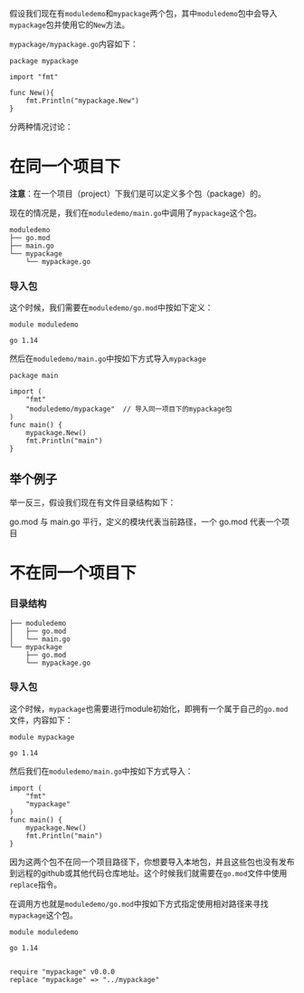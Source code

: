假设我们现在有`moduledemo`和`mypackage`两个包，其中`moduledemo`包中会导入`mypackage`包并使用它的`New`方法。

`mypackage/mypackage.go`内容如下：
```
package mypackage

import "fmt"

func New(){
	fmt.Println("mypackage.New")
}

```

分两种情况讨论：

# 在同一个项目下
**注意**：在一个项目（project）下我们是可以定义多个包（package）的。

现在的情况是，我们在`moduledemo/main.go`中调用了`mypackage`这个包。
```
moduledemo
├── go.mod
├── main.go
└── mypackage
    └── mypackage.go

```

### 导入包
这个时候，我们需要在`moduledemo/go.mod`中按如下定义：
```
module moduledemo

go 1.14
```

然后在`moduledemo/main.go`中按如下方式导入`mypackage`
```
package main

import (
	"fmt"
	"moduledemo/mypackage"  // 导入同一项目下的mypackage包
)
func main() {
	mypackage.New()
	fmt.Println("main")
}
```

## 举个例子
举一反三，假设我们现在有文件目录结构如下：

go.mod 与 main.go 平行，定义的模块代表当前路径，一个 go.mod 代表一个项目


# 不在同一个项目下
### 目录结构
```
├── moduledemo
│   ├── go.mod
│   └── main.go
└── mypackage
    ├── go.mod
    └── mypackage.go
```

### 导入包
这个时候，`mypackage`也需要进行module初始化，即拥有一个属于自己的`go.mod`文件，内容如下：
```
module mypackage

go 1.14
```

然后我们在`moduledemo/main.go`中按如下方式导入：
```
import (
	"fmt"
	"mypackage"
)
func main() {
	mypackage.New()
	fmt.Println("main")
}
```

因为这两个包不在同一个项目路径下，你想要导入本地包，并且这些包也没有发布到远程的github或其他代码仓库地址。这个时候我们就需要在`go.mod`文件中使用`replace`指令。

在调用方也就是`moduledemo/go.mod`中按如下方式指定使用相对路径来寻找`mypackage`这个包。
```
module moduledemo

go 1.14


require "mypackage" v0.0.0
replace "mypackage" => "../mypackage"
```


